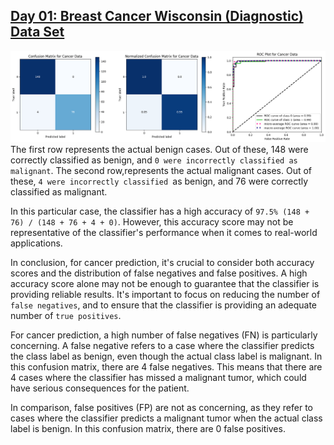 ## [Day 01: Breast Cancer Wisconsin (Diagnostic) Data Set](LogisticRegression.ipynb)

![alt](report/output.png)
The first row represents the actual benign cases. Out of these, 148 were correctly classified as benign, and `0 were incorrectly classified as malignant`. The second row,represents the actual malignant cases. Out of these, `4 were incorrectly classified `as benign, and 76 were correctly classified as malignant.

In this particular case, the classifier has a high accuracy of `97.5% (148 + 76) / (148 + 76 + 4 + 0)`. However, this accuracy score may not be representative of the classifier's performance when it comes to real-world applications.

In conclusion, for cancer prediction, it's crucial to consider both accuracy scores and the distribution of false negatives and false positives. A high accuracy score alone may not be enough to guarantee that the classifier is providing reliable results. It's important to focus on reducing the number of `false negatives`, and to ensure that the classifier is providing an adequate number of `true positives`.

For cancer prediction, a high number of false negatives (FN) is particularly concerning. A false negative refers to a case where the classifier predicts the class label as benign, even though the actual class label is malignant. In this confusion matrix, there are 4 false negatives. This means that there are 4 cases where the classifier has missed a malignant tumor, which could have serious consequences for the patient.

In comparison, false positives (FP) are not as concerning, as they refer to cases where the classifier predicts a malignant tumor when the actual class label is benign. In this confusion matrix, there are 0 false positives.